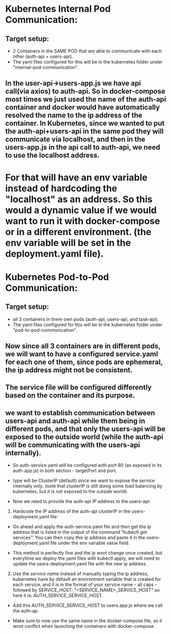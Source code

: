 # Kubernetes Internal Pod Communication:
## Target setup:
- 2 Containers in the SAME POD that are able to communicate with each other (auth-api + users-api).
- The yaml files configured for this will be in the kubernetes folder under "internal-pod-communication".

## In the user-api->users-app.js we have api call(via axios) to auth-api. So in docker-compose most times we just used the name of the auth-api container and docker would have automatically resolved the name to the ip address of the container. In Kubernetes, since we wanted to put the auth-api+users-api in the same pod they will communicate via localhost, and then in the users-app.js in the api call to auth-api, we need to use the localhost address.
# For that will have an env variable instead of hardcoding the "localhost" as an address. So this would a dynamic value if we would want to run it with docker-compose or in a different environment. (the env variable will be set in the deployment.yaml file).

# Kubernetes Pod-to-Pod Communication:
## Target setup:
- all 3 containers in there own pods (auth-api, users-api, and task-api).
- The yaml files configured for this will be in the kubernetes folder under "pod-to-pod-communication".

## Now since all 3 containers are in different pods, we will want to have a configured service.yaml for each one of them, since pods are ephemeral, the ip address might not be consistent. 
## The service file will be configured differently based on the container and its purpose. 
## we want to establish communication between users-api and auth-api while them being in different pods, and that only the users-api will be exposed to the outside world (while the auth-api will be communicating with the users-api internally). 
- So auth-service.yaml will be configured with port 80 (as exposed in its auth-app.js) in both section - targetPort and port.
- type will be ClusterIP (default) since we want to expose the service internally only. (note that clusterIP is still doing some load balancing by kubernetes, but it is not exposed to the outside world).

- Now we need to provide the auth-api IP address to the users-api:
1. Hardcode the IP address of the auth-api clusterIP in the users-deployment.yaml file:
- Go ahead and apply the auth-service.yaml file and then get the ip address that is listed in the output of the command "kubectl get services". You can then copy this ip address and paste it in the users-deployment.yaml file under the env variable value field.
* This method is perfectly fine and the ip wont change once created, but everytime we deploy the yaml files with kubectl apply, we will need to update the users-deployment.yaml file with the new ip address.
2. Use the *service name* instead of manually typing the ip address, kubernetes have by default an environment variable that is created for each service, and it is in the format of your service name - all caps - followed by SERVICE_HOST: "<SERVICE_NAME>_SERVICE_HOST" so here it is: AUTH_SERVICE_SERVICE_HOST.
- Add this AUTH_SERVICE_SERVICE_HOST to users.app.js where we call the auth-ap.
* Make sure to now use the same name in the docker-compose file, so it wont conflict when launching the containers with docker-compose.
